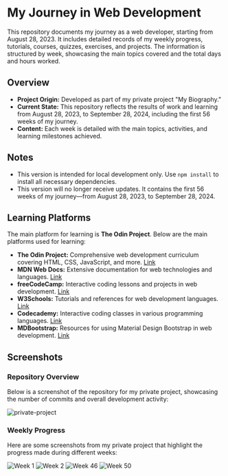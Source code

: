 # My Journey in Web Development

This repository documents my journey as a web developer, starting from August 28, 2023. It includes detailed records of my weekly progress, tutorials, courses, quizzes, exercises, and projects. The information is structured by week, showcasing the main topics covered and the total days and hours worked.

## Overview

- **Project Origin:** Developed as part of my private project "My Biography."
- **Current State:** This repository reflects the results of work and learning from August 28, 2023, to September 28, 2024, including the first 56 weeks of my journey.
- **Content:** Each week is detailed with the main topics, activities, and learning milestones achieved.

## Notes

- This version is intended for local development only. Use `npm install` to install all necessary dependencies.
- This version will no longer receive updates. It contains the first 56 weeks of my journey—from August 28, 2023, to September 28, 2024.

## Learning Platforms

The main platform for learning is **The Odin Project**. Below are the main platforms used for learning:

- **The Odin Project:** Comprehensive web development curriculum covering HTML, CSS, JavaScript, and more. [Link](https://www.theodinproject.com/)
- **MDN Web Docs:** Extensive documentation for web technologies and languages. [Link](https://developer.mozilla.org/en-US/)
- **freeCodeCamp:** Interactive coding lessons and projects in web development. [Link](https://www.freecodecamp.org/)
- **W3Schools:** Tutorials and references for web development languages. [Link](https://www.w3schools.com/)
- **Codecademy:** Interactive coding classes in various programming languages. [Link](https://www.codecademy.com/)
- **MDBootstrap:** Resources for using Material Design Bootstrap in web development. [Link](https://mdbootstrap.com/)

## Screenshots

### Repository Overview

Below is a screenshot of the repository for my private project, showcasing the number of commits and overall development activity:

![private-project](https://github.com/user-attachments/assets/491a7a73-38a8-417d-86ee-9c972d3136d4)

### Weekly Progress

Here are some screenshots from my private project that highlight the progress made during different weeks:

![Week 1](https://github.com/user-attachments/assets/db5bdf00-30a9-4817-93a8-da1e9e8864ab)
![Week 2](https://github.com/user-attachments/assets/c0560c8b-138d-474c-9897-61f6c86b9160)
![Week 46](https://github.com/user-attachments/assets/7e2a9f40-433c-4dcf-91e9-2985cadc8ef8)
![Week 50](https://github.com/user-attachments/assets/0b0dcd53-cac7-4b2a-93e8-49a7f864a87c)
